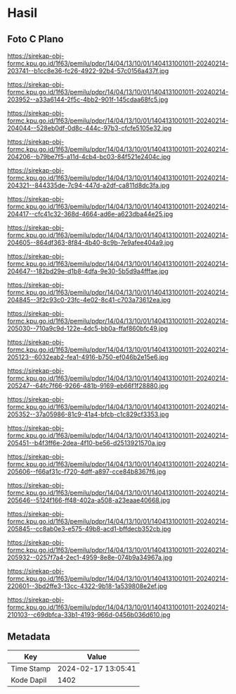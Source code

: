 # Hasil

## Foto C Plano

https://sirekap-obj-formc.kpu.go.id/1f63/pemilu/pdpr/14/04/13/10/01/1404131001011-20240214-203741--b1cc8e36-fc26-4922-92b4-57c0156a437f.jpg

https://sirekap-obj-formc.kpu.go.id/1f63/pemilu/pdpr/14/04/13/10/01/1404131001011-20240214-203952--a33a6144-2f5c-4bb2-901f-145cdaa68fc5.jpg

https://sirekap-obj-formc.kpu.go.id/1f63/pemilu/pdpr/14/04/13/10/01/1404131001011-20240214-204044--528eb0df-0d8c-444c-97b3-cfcfe5105e32.jpg

https://sirekap-obj-formc.kpu.go.id/1f63/pemilu/pdpr/14/04/13/10/01/1404131001011-20240214-204206--b79be7f5-a11d-4cb4-bc03-84f521e2404c.jpg

https://sirekap-obj-formc.kpu.go.id/1f63/pemilu/pdpr/14/04/13/10/01/1404131001011-20240214-204321--844335de-7c94-447d-a2df-ca811d8dc3fa.jpg

https://sirekap-obj-formc.kpu.go.id/1f63/pemilu/pdpr/14/04/13/10/01/1404131001011-20240214-204417--cfc41c32-368d-4664-ad6e-a623dba44e25.jpg

https://sirekap-obj-formc.kpu.go.id/1f63/pemilu/pdpr/14/04/13/10/01/1404131001011-20240214-204605--864df363-8f84-4b40-8c9b-7e9afee404a9.jpg

https://sirekap-obj-formc.kpu.go.id/1f63/pemilu/pdpr/14/04/13/10/01/1404131001011-20240214-204647--182bd29e-d1b8-4dfa-9e30-5b5d9a4fffae.jpg

https://sirekap-obj-formc.kpu.go.id/1f63/pemilu/pdpr/14/04/13/10/01/1404131001011-20240214-204845--3f2c93c0-23fc-4e02-8c41-c703a73612ea.jpg

https://sirekap-obj-formc.kpu.go.id/1f63/pemilu/pdpr/14/04/13/10/01/1404131001011-20240214-205030--710a9c9d-122e-4dc5-bb0a-ffaf860bfc49.jpg

https://sirekap-obj-formc.kpu.go.id/1f63/pemilu/pdpr/14/04/13/10/01/1404131001011-20240214-205123--6032eab2-fea1-4916-b750-ef046b2e15e6.jpg

https://sirekap-obj-formc.kpu.go.id/1f63/pemilu/pdpr/14/04/13/10/01/1404131001011-20240214-205247--64fc7f66-9266-481b-9169-eb66f1f28880.jpg

https://sirekap-obj-formc.kpu.go.id/1f63/pemilu/pdpr/14/04/13/10/01/1404131001011-20240214-205352--37a05986-81c9-41a4-bfcb-c1c829cf3353.jpg

https://sirekap-obj-formc.kpu.go.id/1f63/pemilu/pdpr/14/04/13/10/01/1404131001011-20240214-205451--b4f3ff6e-2dea-4f10-be56-d2513921570a.jpg

https://sirekap-obj-formc.kpu.go.id/1f63/pemilu/pdpr/14/04/13/10/01/1404131001011-20240214-205606--f66af31c-f720-4dff-a897-cce84b8367f6.jpg

https://sirekap-obj-formc.kpu.go.id/1f63/pemilu/pdpr/14/04/13/10/01/1404131001011-20240214-205646--5124f166-ff48-402a-a508-a23eaae40668.jpg

https://sirekap-obj-formc.kpu.go.id/1f63/pemilu/pdpr/14/04/13/10/01/1404131001011-20240214-205845--cc8ab0e3-e575-49b8-acd1-bffdecb352cb.jpg

https://sirekap-obj-formc.kpu.go.id/1f63/pemilu/pdpr/14/04/13/10/01/1404131001011-20240214-205932--0257f7a4-2ec1-4959-8e8e-074b9a34967a.jpg

https://sirekap-obj-formc.kpu.go.id/1f63/pemilu/pdpr/14/04/13/10/01/1404131001011-20240214-220601--3bd2ffe3-13cc-4322-9b18-1a539808e2ef.jpg

https://sirekap-obj-formc.kpu.go.id/1f63/pemilu/pdpr/14/04/13/10/01/1404131001011-20240214-210103--c69dbfca-33b1-4193-966d-0456b036d610.jpg


## Metadata

| Key        | Value               |
| ---------- | ------------------- |
| Time Stamp | 2024-02-17 13:05:41 |
| Kode Dapil | 1402                |



